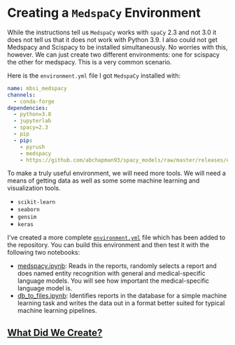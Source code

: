 # Creating a `MedspaCy` Environment

While the instructions tell us `MedspaCy` works with `spaCy` 2.3 and not 3.0 it does not tell us that it does not work with Python 3.9. I also could not get Medspacy and Scispacy to be installed simultaneously. No worries with this, however. We can just create two different environments: one for scispacy the other for medspacy. This is a very common scenario.

Here is the `environment.yml` file I got `MedspaCy` installed with:

```Yaml
name: mbsi_medspacy
channels:
  - conda-forge
dependencies:
  - python=3.8
  - jupyterlab
  - spacy=2.3
  - pip
  - pip:
    - pyrush
    - medspacy
    - https://github.com/abchapman93/spacy_models/raw/master/releases/en_info_3700_i2b2_2012-0.1.0/dist/en_info_3700_i2b2_2012-0.1.0.tar.gz
```

To make a truly useful environment, we will need more tools. We will need a means of getting data as well as some some machine learning and visualization tools.

- `scikit-learn`
- `seaborn`
- `gensim`
- `keras`

I've created a more complete [`environment.yml`](environment.yml) file which has been added to the repository. You can build this environment and then test it with the following two notebooks:

- [medspacy.ipynb](medspacy.ipynb): Reads in the reports, randomly selects a report and does named entity recognition with general and medical-specific language models. You will see how important the medical-specific language model is.
- [db_to_files.ipynb](db_to_files.ipynb): Identifies reports in the database for a simple machine learning task and writes the data out in a format better suited for typical machine learning pipelines.

## [What Did We Create?](exporting.md)
